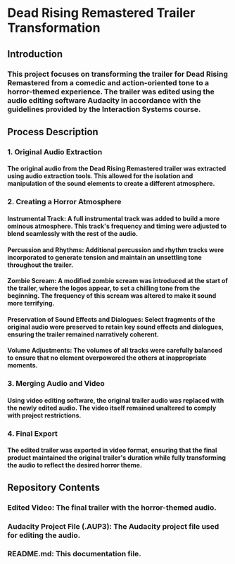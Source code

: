 # Dead Rising Remastered Trailer Transformation
## Introduction
### This project focuses on transforming the trailer for Dead Rising Remastered from a comedic and action-oriented tone to a horror-themed experience. The trailer was edited using the audio editing software Audacity in accordance with the guidelines provided by the Interaction Systems course.

## Process Description
### 1. Original Audio Extraction
#### The original audio from the Dead Rising Remastered trailer was extracted using audio extraction tools. This allowed for the isolation and manipulation of the sound elements to create a different atmosphere.

### 2. Creating a Horror Atmosphere
#### Instrumental Track: A full instrumental track was added to build a more ominous atmosphere. This track's frequency and timing were adjusted to blend seamlessly with the rest of the audio.
#### Percussion and Rhythms: Additional percussion and rhythm tracks were incorporated to generate tension and maintain an unsettling tone throughout the trailer.
#### Zombie Scream: A modified zombie scream was introduced at the start of the trailer, where the logos appear, to set a chilling tone from the beginning. The frequency of this scream was altered to make it sound more terrifying.
#### Preservation of Sound Effects and Dialogues: Select fragments of the original audio were preserved to retain key sound effects and dialogues, ensuring the trailer remained narratively coherent.
#### Volume Adjustments: The volumes of all tracks were carefully balanced to ensure that no element overpowered the others at inappropriate moments.
### 3. Merging Audio and Video
#### Using video editing software, the original trailer audio was replaced with the newly edited audio. The video itself remained unaltered to comply with project restrictions.

### 4. Final Export
#### The edited trailer was exported in video format, ensuring that the final product maintained the original trailer's duration while fully transforming the audio to reflect the desired horror theme.

## Repository Contents
### Edited Video: The final trailer with the horror-themed audio.
### Audacity Project File (.AUP3): The Audacity project file used for editing the audio.
### README.md: This documentation file.
